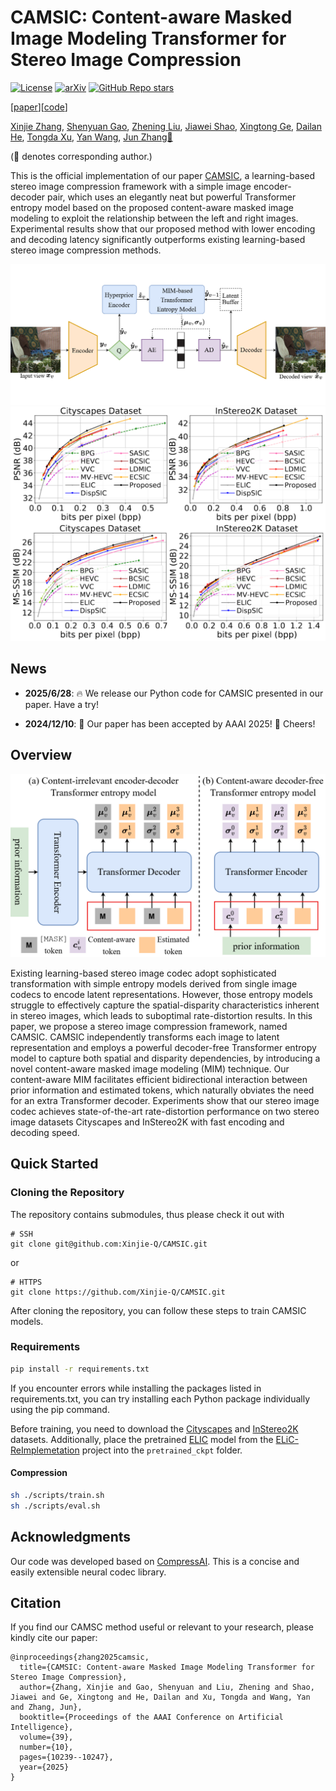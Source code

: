 # CAMSIC: Content-aware Masked Image Modeling Transformer for Stereo Image Compression
[![License](https://img.shields.io/badge/License-Apache_2.0-blue.svg)](https://opensource.org/licenses/Apache-2.0) 
[![arXiv](https://img.shields.io/badge/CAMSIC-2403.08505-b31b1b)](https://arxiv.org/abs/2403.08505)
[![GitHub Repo stars](https://img.shields.io/github/stars/Xinjie-Q/CAMSIC.svg?style=social&label=Star&maxAge=60)](https://github.com/Xinjie-Q/CAMSIC)

[[paper](https://arxiv.org/abs/2403.08505)][[code](https://github.com/Xinjie-Q/CAMSIC)]

[Xinjie Zhang](https://xinjie-q.github.io/), [Shenyuan Gao](https://github.com/Little-Podi), [Zhening Liu](https://www.liuzhening.top/), [Jiawei Shao](https://shaojiawei07.github.io/), [Xingtong Ge](https://xingtongge.github.io/), [Dailan He](https://scholar.google.com/citations?user=f5MTTy4AAAAJ&hl=en), [Tongda Xu](https://tongdaxu.github.io/),  [Yan Wang](https://yanwang202199.github.io/), [Jun Zhang📧](https://eejzhang.people.ust.hk/)

(📧 denotes corresponding author.)

This is the official implementation of our paper [CAMSIC](https://arxiv.org/abs/2403.08505), a learning-based stereo image compression framework with a simple image encoder-decoder pair, which uses an elegantly neat but powerful Transformer entropy model based on the proposed content-aware masked image modeling to exploit the relationship between the left and right images. Experimental results show that our proposed method with lower encoding and decoding latency significantly outperforms existing learning-based stereo image compression methods.

<div align=center>
<img src="./img/overview.png" alt="visual" width="640" />
</div>


<div align=center>
<img src="./img/results.png" alt="visual" width="640" />
</div>

## News

* **2025/6/28**: 🔥 We release our Python code for CAMSIC presented in our paper. Have a try!

* **2024/12/10**: 🌟 Our paper has been accepted by AAAI 2025! 🎉 Cheers!

## Overview

![overview](./img/entropy_model.png)

Existing learning-based stereo image codec adopt sophisticated transformation with simple entropy models derived from single image codecs to encode latent representations. However, those entropy models struggle to effectively capture the spatial-disparity characteristics inherent in stereo images, which leads to suboptimal rate-distortion results. In this paper, we propose a stereo image compression framework, named CAMSIC. CAMSIC independently transforms each image to latent representation and employs a powerful decoder-free Transformer entropy model to capture both spatial and disparity dependencies, by introducing a novel content-aware masked image modeling (MIM) technique. Our content-aware MIM facilitates efficient bidirectional interaction between prior information and estimated tokens, which naturally obviates the need for an extra Transformer decoder. Experiments show that our stereo image codec achieves state-of-the-art rate-distortion performance on two stereo image datasets Cityscapes and InStereo2K with fast encoding and decoding speed.

## Quick Started

### Cloning the Repository

The repository contains submodules, thus please check it out with 
```shell
# SSH
git clone git@github.com:Xinjie-Q/CAMSIC.git 
```
or
```shell
# HTTPS
git clone https://github.com/Xinjie-Q/CAMSIC.git
```
After cloning the repository, you can follow these steps to train CAMSIC models. 

### Requirements

```bash
pip install -r requirements.txt
```

If you encounter errors while installing the packages listed in requirements.txt, you can try installing each Python package individually using the pip command.

Before training, you need to download the [Cityscapes](https://www.cityscapes-dataset.com/) and [InStereo2K](https://github.com/YuhuaXu/StereoDataset) datasets. Additionally, place the pretrained [ELIC](https://drive.google.com/file/d/1uuKQJiozcBfgGMJ8CfM6lrXOZWv6RUDN/view) model from the [ELiC-ReImplemetation](https://github.com/VincentChandelier/ELiC-ReImplemetation) project into the `pretrained_ckpt` folder.

#### Compression

```bash
sh ./scripts/train.sh
sh ./scripts/eval.sh
```

## Acknowledgments

Our code was developed based on [CompressAI](https://github.com/InterDigitalInc/CompressAI/). This is a concise and easily extensible neural codec library.

## Citation

If you find our CAMSC method useful or relevant to your research, please kindly cite our paper:

```
@inproceedings{zhang2025camsic,
  title={CAMSIC: Content-aware Masked Image Modeling Transformer for Stereo Image Compression},
  author={Zhang, Xinjie and Gao, Shenyuan and Liu, Zhening and Shao, Jiawei and Ge, Xingtong and He, Dailan and Xu, Tongda and Wang, Yan and Zhang, Jun},
  booktitle={Proceedings of the AAAI Conference on Artificial Intelligence},
  volume={39},
  number={10},
  pages={10239--10247},
  year={2025}
}
```
